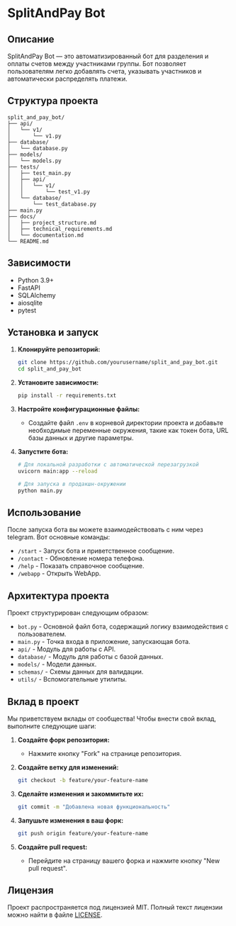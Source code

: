 # SplitAndPay Bot

## Описание
SplitAndPay Bot — это автоматизированный бот для разделения и оплаты счетов между участниками группы. Бот позволяет пользователям легко добавлять счета, указывать участников и автоматически распределять платежи.

## Структура проекта
```
split_and_pay_bot/
├── api/
│   └── v1/
│       └── v1.py
├── database/
│   └── database.py
├── models/
│   └── models.py
├── tests/
│   ├── test_main.py
│   ├── api/
│   │   └── v1/
│   │       └── test_v1.py
│   └── database/
│       └── test_database.py
├── main.py
├── docs/
│   ├── project_structure.md
│   ├── technical_requirements.md
│   └── documentation.md
└── README.md
```

## Зависимости
- Python 3.9+
- FastAPI
- SQLAlchemy
- aiosqlite
- pytest

## Установка и запуск
1. **Клонируйте репозиторий:**
   ```bash
   git clone https://github.com/yourusername/split_and_pay_bot.git
   cd split_and_pay_bot
   ```

2. **Установите зависимости:**
   ```bash
   pip install -r requirements.txt
   ```

3. **Настройте конфигурационные файлы:**
   - Создайте файл `.env` в корневой директории проекта и добавьте необходимые переменные окружения, такие как токен бота, URL базы данных и другие параметры.

4. **Запустите бота:**
   ```bash
   # Для локальной разработки с автоматической перезагрузкой
   uvicorn main:app --reload

   # Для запуска в продакшн-окружении
   python main.py
   ```

## Использование
После запуска бота вы можете взаимодействовать с ним через telegram. Вот основные команды:

- `/start` - Запуск бота и приветственное сообщение.
- `/contact` - Обновление номера телефона.
- `/help` - Показать справочное сообщение.
- `/webapp` - Открыть WebApp.

## Архитектура проекта
Проект структурирован следующим образом:

- `bot.py` - Основной файл бота, содержащий логику взаимодействия с пользователем.
- `main.py` - Точка входа в приложение, запускающая бота.
- `api/` - Модуль для работы с API.
- `database/` - Модуль для работы с базой данных.
- `models/` - Модели данных.
- `schemas/` - Схемы данных для валидации.
- `utils/` - Вспомогательные утилиты.

## Вклад в проект
Мы приветствуем вклады от сообщества! Чтобы внести свой вклад, выполните следующие шаги:

1. **Создайте форк репозитория:**
   - Нажмите кнопку "Fork" на странице репозитория.

2. **Создайте ветку для изменений:**
   ```bash
   git checkout -b feature/your-feature-name
   ```

3. **Сделайте изменения и закоммитьте их:**
   ```bash
   git commit -m "Добавлена новая функциональность"
   ```

4. **Запушьте изменения в ваш форк:**
   ```bash
   git push origin feature/your-feature-name
   ```

5. **Создайте pull request:**
   - Перейдите на страницу вашего форка и нажмите кнопку "New pull request".

## Лицензия
Проект распространяется под лицензией MIT. Полный текст лицензии можно найти в файле [LICENSE](LICENSE).